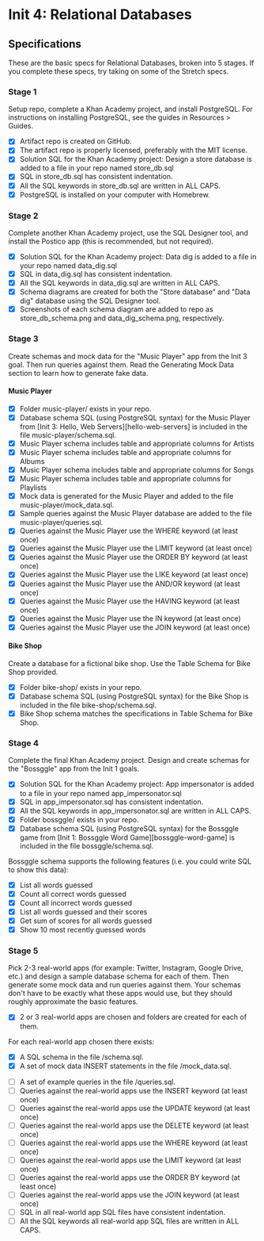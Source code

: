 # Init 4: Relational Databases

## Specifications

These are the basic specs for Relational Databases, broken into 5 stages. If you complete these specs, try taking on some of the Stretch specs.

### Stage 1

Setup repo, complete a Khan Academy project, and install PostgreSQL. For instructions on installing PostgreSQL, see the guides in Resources > Guides.

* [x] Artifact repo is created on GitHub.
* [x] The artifact repo is properly licensed, preferably with the MIT license.
* [x] Solution SQL for the Khan Academy project: Design a store database is added to a file in your repo named store_db.sql
* [x] SQL in store_db.sql has consistent indentation.
* [x] All the SQL keywords in store_db.sql are written in ALL CAPS.
* [x] PostgreSQL is installed on your computer with Homebrew.

### Stage 2

Complete another Khan Academy project, use the SQL Designer tool, and install the Postico app (this is recommended, but not required).

* [x] Solution SQL for the Khan Academy project: Data dig is added to a file in your repo named data_dig.sql
* [x] SQL in data_dig.sql has consistent indentation.
* [x] All the SQL keywords in data_dig.sql are written in ALL CAPS.
* [x] Schema diagrams are created for both the "Store database" and "Data dig" database using the SQL Designer tool.
* [x] Screenshots of each schema diagram are added to repo as store_db_schema.png and data_dig_schema.png, respectively.

### Stage 3

Create schemas and mock data for the "Music Player" app from the Init 3 goal. Then run queries against them. Read the Generating Mock Data section to learn how to generate fake data.

#### Music Player

* [x] Folder music-player/ exists in your repo.
* [x] Database schema SQL (using PostgreSQL syntax) for the Music Player from [Init 3: Hello, Web Servers][hello-web-servers] is included in the file music-player/schema.sql.
* [x] Music Player schema includes table and appropriate columns for Artists
* [x] Music Player schema includes table and appropriate columns for Albums
* [x] Music Player schema includes table and appropriate columns for Songs
* [x] Music Player schema includes table and appropriate columns for Playlists
* [x] Mock data is generated for the Music Player and added to the file music-player/mock_data.sql.
* [x] Sample queries against the Music Player database are added to the file music-player/queries.sql.
* [x] Queries against the Music Player use the WHERE keyword (at least once)
* [x] Queries against the Music Player use the LIMIT keyword (at least once)
* [x] Queries against the Music Player use the ORDER BY keyword (at least once)
* [x] Queries against the Music Player use the LIKE keyword (at least once)
* [x] Queries against the Music Player use the AND/OR keyword (at least once)
* [x] Queries against the Music Player use the HAVING keyword (at least once)
* [x] Queries against the Music Player use the IN keyword (at least once)
* [x] Queries against the Music Player use the JOIN keyword (at least once)

#### Bike Shop

Create a database for a fictional bike shop. Use the Table Schema for Bike Shop provided.

* [x] Folder bike-shop/ exists in your repo.
* [x] Database schema SQL (using PostgreSQL syntax) for the Bike Shop is included in the file bike-shop/schema.sql.
* [x] Bike Shop schema matches the specifications in Table Schema for Bike Shop.

### Stage 4

Complete the final Khan Academy project. Design and create schemas for the "Bossggle" app from the Init 1 goals.

* [x] Solution SQL for the Khan Academy project: App impersonator is added to a file in your repo named app_impersonator.sql
* [x] SQL in app_impersonator.sql has consistent indentation.
* [x] All the SQL keywords in app_impersonator.sql are written in ALL CAPS.
* [x] Folder bossggle/ exists in your repo.
* [x] Database schema SQL (using PostgreSQL syntax) for the Bossggle game from [Init 1: Bossggle Word Game][bossggle-word-game] is included in the file bossggle/schema.sql.

Bossggle schema supports the following features (i.e. you could write SQL to show this data):

* [x] List all words guessed
* [x] Count all correct words guessed
* [x] Count all incorrect words guessed
* [x] List all words guessed and their scores
* [x] Get sum of scores for all words guessed
* [x] Show 10 most recently guessed words

### Stage 5

Pick 2-3 real-world apps (for example: Twitter, Instagram, Google Drive, etc.) and design a sample database schema for each of them. Then generate some mock data and run queries against them. Your schemas don't have to be exactly what these apps would use, but they should roughly approximate the basic features.

* [x] 2 or 3 real-world apps are chosen and folders are created for each of them.

For each real-world app chosen there exists:

* [x] A SQL schema in the file <app name>/schema.sql.
* [x] A set of mock data INSERT statements in the file <app name>/mock_data.sql.
- [ ] A set of example queries in the file <app name>/queries.sql.
- [ ] Queries against the real-world apps use the INSERT keyword (at least once)
- [ ] Queries against the real-world apps use the UPDATE keyword (at least once)
- [ ] Queries against the real-world apps use the DELETE keyword (at least once)
- [ ] Queries against the real-world apps use the WHERE keyword (at least once)
- [ ] Queries against the real-world apps use the LIMIT keyword (at least once)
- [ ] Queries against the real-world apps use the ORDER BY keyword (at least once)
- [ ] Queries against the real-world apps use the JOIN keyword (at least once)
- [ ] SQL in all real-world app SQL files have consistent indentation.
- [ ] All the SQL keywords all real-world app SQL files are written in ALL CAPS.
